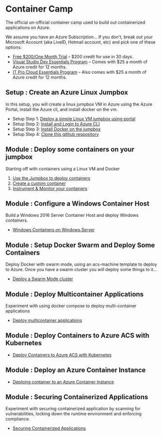 # Container Camp #
The official un-official container camp used to build out containerized applications on Azure.

We assume you have an Azure Subscription... If you don't, break out your Microsoft Account (aka LiveID, Hotmail account, etc) and pick one of these options:

* [Free $200/One Month Trial](https://azure.microsoft.com/en-us/free/) – $200 credit for use in 30 days.
* [Visual Studio Dev Essentials Program](https://www.visualstudio.com/dev-essentials/?campaign=VSBlog_AzureXamAnnoucement_VSDE) – Comes with $25 a month of Azure credit for 12 months.
* [IT Pro Cloud Essentials Program](https://www.microsoft.com/itprocloudessentials/en-US) – Also comes with $25 a month of Azure credit for 12 months.


## Setup : Create an Azure Linux Jumpbox  ##
In this setup, you will create a linux jumpbox VM in Azure using the Azure Portal, install the Azure cli, and install docker on the vm.

- Setup Step 1: [Deploy a simple Linux VM jumpbox using portal](setup/deploy-linuxjumpbox.md)
- Setup Step 2: [Install and Login to Azure CLI](setup/xplat-cli-login.md)
- Setup Step 3: [Install Docker on the jumpbox](setup/azdockerinstall.md)
- Setup Step 4: [Clone this github respository](setup/gitclone.md)


## Module : Deploy some containers on your jumpbox ##
Starting off with containers using a Linux VM and Docker

1. [Use the Jumpbox to deploy containers](modules/docker/deploy-docker-vm.md)
2. [Create a custom container](modules/docker/buildimage.md)
3. [Instrument & Monitor your containers](modules/oms/oms4containers.md)


## Module : Configure a Windows Container Host ##
Build a Windows 2016 Server Container Host and deploy Windows containers.

* [Windows Containers on Windows Server](modules/windowscontainers/windows-containers.md)


## Module : Setup Docker Swarm and Deploy Some Containers ##
Deploy Docker with swarm mode, using an acs-machine template to deploy to Azure. Once you have a swarm cluster you will deploy some things to it...

* [Deploy a Swarm Mode cluster](modules/swarm/part1/deploy-docker-swarm.md)


## Module : Deploy Multicontainer Applications
Experiment with using docker compose to deploy multi-container applications

* [Deploy multicontainer applications](modules/swarm/part2/multiapp.md)


## Module : Deploy Containers to Azure ACS with Kubernetes

* [Deploy Containers to Azure ACS with Kubernetes](modules/kubernetes/kubernetes.md)


## Module : Deploy an Azure Container Instance

* [Deploing container to an Azure Container Instance](modules/azurecontainerinstances/aci.md)


## Module : Securing Containerized Applications
Experiment with securing containerized application by scanning for vulnerabilities, locking down the runtime environment and enforcing compliance.

* [Securing Containerized Applications](modules/security/README.md)


